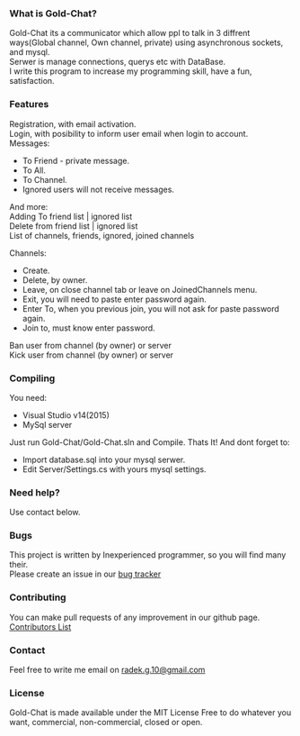 ### What is Gold-Chat?

Gold-Chat its a communicator which allow ppl to talk in 3 diffrent ways(Global channel, Own channel, private)
using asynchronous sockets, and mysql. <br />
Serwer is manage connections, querys etc with DataBase. <br />
I write this program to increase my programming skill, have a fun, satisfaction.

### Features

Registration, with email activation. <br />
Login, with posibility to inform user email when login to account. <br />
Messages: <br />
* To Friend - private message.
* To All.
* To Channel.
* Ignored users will not receive messages.

And more:  <br />
Adding To friend list | ignored list <br />
Delete from friend list | ignored list <br />
List of channels, friends, ignored, joined channels <br />

Channels:
* Create. <br />
* Delete, by owner. <br />
* Leave, on close channel tab or leave on JoinedChannels menu. <br />
* Exit, you will need to paste enter password again. <br />
* Enter To, when you previous join, you will not ask for paste password again. <br />
* Join to, must know enter password. <br />

Ban user from channel (by owner) or server <br />
Kick user from channel (by owner) or server <br />

### Compiling

You need:
* Visual Studio v14(2015)
* MySql server

Just run Gold-Chat/Gold-Chat.sln and Compile. Thats It!
And dont forget to:
* Import database.sql into your mysql serwer.
* Edit Server/Settings.cs with yours mysql settings.

### Need help?

Use contact below.

### Bugs

This project is written by Inexperienced programmer, so you will find many their. <br />
Please create an issue in our [bug tracker](https://github.com/Radseq/Gold-Chat/issues)

### Contributing

You can make pull requests of any improvement in our github page.
[Contributors List](https://github.com/Radseq/Gold-Chat/graphs/contributors)

### Contact

Feel free to write me email on radek.g.10@gmail.com

### License

Gold-Chat is made available under the MIT License 
Free to do whatever you want, commercial, non-commercial, closed or open.
